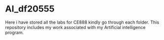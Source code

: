 # AI_df20555
Here i have stored all the labs for CE888 kindly go through each folder.
This repository includes my work associated with my Artificial intelligence program.
